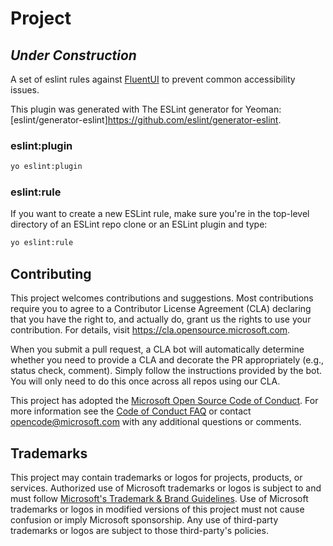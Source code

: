 # Project

## ***Under Construction***

A set of eslint rules against [FluentUI](https://fluentsite.z22.web.core.windows.net/0.64.0) to prevent common accessibility issues.

This plugin was generated with The ESLint generator for Yeoman: [eslint/generator-eslint]<https://github.com/eslint/generator-eslint>.

### eslint:plugin
```sh
yo eslint:plugin
```

### eslint:rule
If you want to create a new ESLint rule, make sure you're in the top-level directory of an ESLint repo clone or an ESLint plugin and type:
```sh
yo eslint:rule
```

## Contributing

This project welcomes contributions and suggestions.  Most contributions require you to agree to a
Contributor License Agreement (CLA) declaring that you have the right to, and actually do, grant us
the rights to use your contribution. For details, visit <https://cla.opensource.microsoft.com>.

When you submit a pull request, a CLA bot will automatically determine whether you need to provide
a CLA and decorate the PR appropriately (e.g., status check, comment). Simply follow the instructions
provided by the bot. You will only need to do this once across all repos using our CLA.

This project has adopted the [Microsoft Open Source Code of Conduct](https://opensource.microsoft.com/codeofconduct/).
For more information see the [Code of Conduct FAQ](https://opensource.microsoft.com/codeofconduct/faq/) or
contact [opencode@microsoft.com](mailto:opencode@microsoft.com) with any additional questions or comments.

## Trademarks

This project may contain trademarks or logos for projects, products, or services. Authorized use of Microsoft
trademarks or logos is subject to and must follow
[Microsoft's Trademark & Brand Guidelines](https://www.microsoft.com/en-us/legal/intellectualproperty/trademarks/usage/general).
Use of Microsoft trademarks or logos in modified versions of this project must not cause confusion or imply Microsoft sponsorship.
Any use of third-party trademarks or logos are subject to those third-party's policies.
